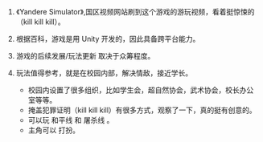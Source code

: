 1. 《Yandere Simulator》,国区视频网站刷到这个游戏的游玩视频，看着挺惊悚的（kill kill kill）。
2. 根据百科，游戏是用 Unity 开发的，因此具备跨平台能力。
3. 游戏的后续发展/玩法更新 取决于众筹程度。
4. 玩法值得参考，就是在校园内部，解决情敌，接近学长。

    - 校园内设置了很多组织，比如学生会，超自然协会，武术协会，校长办公室等等。
    - 掩盖犯罪证明（kill kill kill）有很多方式，观察了一下，真的挺有创意的。
    - 可以玩 和平线 和 屠杀线 。
    - 主角可以 打扮。
    